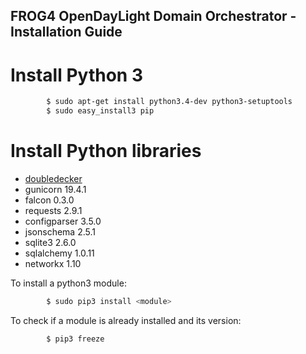## FROG4 OpenDayLight Domain Orchestrator - Installation Guide

# Install Python 3

```sh
		$ sudo apt-get install python3.4-dev python3-setuptools
		$ sudo easy_install3 pip
```

# Install Python libraries

* [doubledecker](https://github.com/Acreo/DoubleDecker)
* gunicorn 19.4.1
* falcon 0.3.0
* requests 2.9.1
* configparser 3.5.0
* jsonschema 2.5.1
* sqlite3 2.6.0
* sqlalchemy 1.0.11
* networkx 1.10

To install a python3 module:
```sh
		$ sudo pip3 install <module>
```

To check if a module is already installed and its version:
```sh
		$ pip3 freeze
```

